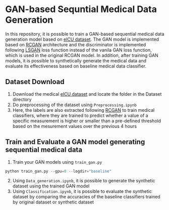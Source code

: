 # GAN-based Sequntial Medical Data Generation
In this repository, it is possible to train a GAN-based sequential medical data generation model based on [eICU dataset](https://eicu-crd.mit.edu/).
The GAN model is implemented based on [RCGAN](https://arxiv.org/abs/1706.02633v2) architecture and the discriminator is implemented following [LSGAN](https://openaccess.thecvf.com/content_iccv_2017/html/Mao_Least_Squares_Generative_ICCV_2017_paper.html) loss function instead of the vanila GAN loss function, which is used in the original RCGAN model.
In addition, after training GAN models, it is possible to synthetically generate the medical data and evaluate its effectiveness based on baseline medical data classifier.

## Dataset Download
1. Download the medical [eICU dataset](https://eicu-crd.mit.edu/) and locate the folder in the Dataset directory
2. Do preprocessing of the dataset using `Preprocessing.ipynb`
3. Here, the labels are also extracted following [RCGAN](https://arxiv.org/abs/1706.02633v2) to train medical classifiers, where they are trained to predict whether a value of a specific measurement is higher or smaller than a pre-defined threshold based on the mesurement values over the previous 4 hours

## Train and Evaluate a GAN model generating sequential medical data
1. Train your GAN models using `train_gan.py`
```python
python train_gan.py --gpu=0 --logdir="baseline"  
```  
2. Using `Data_generation.ipynb`, it is possible to generate the synthetic dataset using the trained GAN model
3. Using `Classification.ipynb`, it is possible to evaluate the synthetic dataset by comparing the accuracies of the baseline classifiers trained by original dataset or synthetic dataset
